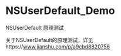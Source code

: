 # NSUserDefault_Demo


NSUserDefault 原理测试



关于NSUserDefault的原理测试，详见https://www.jianshu.com/p/a9cbd8820756
